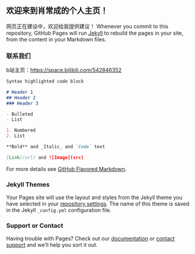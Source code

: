 ## 欢迎来到肖常成的个人主页！

网页正在建设中，欢迎给我提供建议！
Whenever you commit to this repository, GitHub Pages will run [Jekyll](https://jekyllrb.com/) to rebuild the pages in your site, from the content in your Markdown files.

### 联系我们

b站主页：https://space.bilibili.com/542846352

```markdown
Syntax highlighted code block

# Header 1
## Header 2
### Header 3

- Bulleted
- List

1. Numbered
2. List

**Bold** and _Italic_ and `Code` text

[Link](url) and ![Image](src)
```

For more details see [GitHub Flavored Markdown](https://guides.github.com/features/mastering-markdown/).

### Jekyll Themes

Your Pages site will use the layout and styles from the Jekyll theme you have selected in your [repository settings](https://github.com/xiaochangcheng/xiaochangcheng.github.io/settings). The name of this theme is saved in the Jekyll `_config.yml` configuration file.

### Support or Contact

Having trouble with Pages? Check out our [documentation](https://docs.github.com/categories/github-pages-basics/) or [contact support](https://support.github.com/contact) and we’ll help you sort it out.
